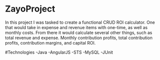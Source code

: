 # ZayoProject
In this project I was tasked to create a functional CRUD ROI calculator. One that would take in expense and revenue items with
one-time, as well as monthly costs. From there it would calculate several other things, such as total revenue and expense. 
Monthly contribution profits, total contribution profits, contribution margins, and capital ROI.

#Technologies
-Java
-AngularJS
-STS
-MySQL
-JUnit
